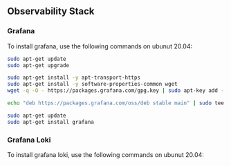 ## Observability Stack

### Grafana

To install grafana, use the following commands on ubunut 20.04:

```zsh
sudo apt-get update
sudo apt-get upgrade

sudo apt-get install -y apt-transport-https
sudo apt-get install -y software-properties-common wget
wget -q -O - https://packages.grafana.com/gpg.key | sudo apt-key add -

echo "deb https://packages.grafana.com/oss/deb stable main" | sudo tee -a /etc/apt/sources.list.d/grafana.list

sudo apt-get update
sudo apt-get install grafana
```

### Grafana Loki

To install grafana loki, use the following commands on ubunut 20.04:
